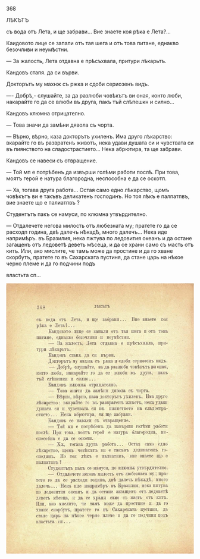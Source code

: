﻿368

ЛѢКЪТЪ

съ вода отъ Лета, и ще забрави... Вие знаете коя рѣка е Лета?...

Каидовото лице се запали отъ тая шега и отъ това питане, еднакво безочливи и неумѣстни.

— За жалость, Лета отдавна е прѣсъхвала, притури лѣкарьтъ.

Кандовъ стапя. да си върви.

Докторътъ му махнж съ ржка и сдоби сериозенъ видъ.

—- Добрѣ,- слушайте, за да разлюби човѣкътъ ви оная, конто люби, накарайте го да се влюби въ друга, пакъ тъй слѣпешкн и силно...

Кандовъ клюмна отрицателно.

— Това значи да замѣни дявола съ чорта.

— Вѣрно, вѣрно, каза докторътъ ухиленъ. Има друго лѣкарство: вкарайте го въ развратенъ животъ, нека удави душата си и чувствата си въ пиянството на сладострастието... Нека абрютира, та ще забрави.

Кандовъ се навеси съ отвращение.

— Той мп е потрѣбенъ да извърши голѣми работи послѣ. При това, моятъ герой е натура благородна, неспособна е да се оскотп.

— Ха, тогава друга работа... Остая само едно лѣкарство, щомъ човѣкътъ ви е такъвъ деликатенъ господинъ. Но тоя лѣкъ е палпатпвъ, вие знаете що е палиатпвъ ?

Студентътъ пакъ се намуси, по клюмна утвърдително.

— Отдалечете негова милость отъ любезната му; пратете го да се расходп година, двѣ далечъ нѢкадѢ, много далечъ... Нека иде напримѣръ. въ Бразилия, нека пжтува по ледовития океанъ и да остане загащенъ отъ ледоветѣ деветь мѣсеца, и да се храни само съ масть отъ китъ. Или, ако мислите, че тамъ може да простине и да го хване скорбутъ, пратете го въ Сахарската пустиня, да стане царь на нѣкое черно племе и да го подчини подъ

властьта сп...

![original](images/411.jpg)

